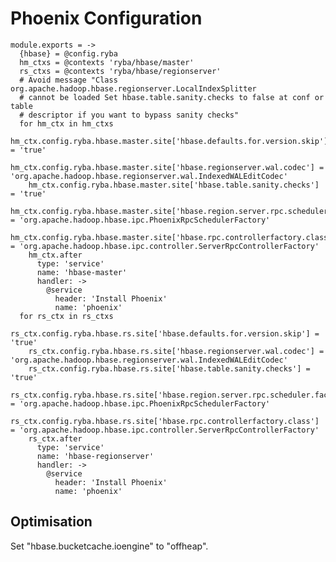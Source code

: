 
# Phoenix Configuration

    module.exports = ->
      {hbase} = @config.ryba
      hm_ctxs = @contexts 'ryba/hbase/master'
      rs_ctxs = @contexts 'ryba/hbase/regionserver'
      # Avoid message "Class org.apache.hadoop.hbase.regionserver.LocalIndexSplitter
      # cannot be loaded Set hbase.table.sanity.checks to false at conf or table
      # descriptor if you want to bypass sanity checks"
      for hm_ctx in hm_ctxs
        hm_ctx.config.ryba.hbase.master.site['hbase.defaults.for.version.skip'] = 'true'
        hm_ctx.config.ryba.hbase.master.site['hbase.regionserver.wal.codec'] = 'org.apache.hadoop.hbase.regionserver.wal.IndexedWALEditCodec'
        hm_ctx.config.ryba.hbase.master.site['hbase.table.sanity.checks'] = 'true'
        hm_ctx.config.ryba.hbase.master.site['hbase.region.server.rpc.scheduler.factory.class'] = 'org.apache.hadoop.hbase.ipc.PhoenixRpcSchedulerFactory'
        hm_ctx.config.ryba.hbase.master.site['hbase.rpc.controllerfactory.class'] = 'org.apache.hadoop.hbase.ipc.controller.ServerRpcControllerFactory'
        hm_ctx.after
          type: 'service'
          name: 'hbase-master'
          handler: ->
            @service
              header: 'Install Phoenix'
              name: 'phoenix'
      for rs_ctx in rs_ctxs
        rs_ctx.config.ryba.hbase.rs.site['hbase.defaults.for.version.skip'] = 'true'
        rs_ctx.config.ryba.hbase.rs.site['hbase.regionserver.wal.codec'] = 'org.apache.hadoop.hbase.regionserver.wal.IndexedWALEditCodec'
        rs_ctx.config.ryba.hbase.rs.site['hbase.table.sanity.checks'] = 'true'
        rs_ctx.config.ryba.hbase.rs.site['hbase.region.server.rpc.scheduler.factory.class'] = 'org.apache.hadoop.hbase.ipc.PhoenixRpcSchedulerFactory'
        rs_ctx.config.ryba.hbase.rs.site['hbase.rpc.controllerfactory.class'] = 'org.apache.hadoop.hbase.ipc.controller.ServerRpcControllerFactory'
        rs_ctx.after
          type: 'service'
          name: 'hbase-regionserver'
          handler: ->
            @service
              header: 'Install Phoenix'
              name: 'phoenix'

## Optimisation

Set "hbase.bucketcache.ioengine" to "offheap".
